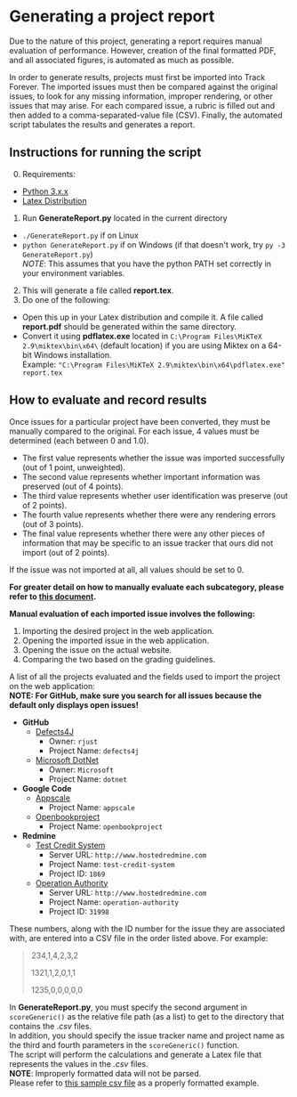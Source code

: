 # Generating a project report

Due to the nature of this project, generating a report requires manual evaluation of performance. However, creation of the final formatted PDF, and all associated figures, is automated as much as possible.

In order to generate results, projects must first be imported into Track Forever. The imported issues must then be compared against the original issues, to look for any missing information, improper rendering, or other issues that may arise. For each compared issue, a rubric is filled out and then added to a comma-separated-value file (CSV). Finally, the automated script tabulates the results and generates a report.

## Instructions for running the script
0. Requirements: 
* [Python 3.x.x](https://www.python.org/download/releases/3.0/)
* [Latex Distribution](https://miktex.org/download) <br>

1. Run **GenerateReport.py** located in the current directory<br>
* ```./GenerateReport.py``` if on Linux <br>
* ```python GenerateReport.py``` if on Windows (if that doesn't work, try ```py -3 GenerateReport.py```) <br>
*NOTE*: This assumes that you have the python PATH set correctly in your environment variables.

2. This will generate a file called **report.tex**.
3. Do one of the following: <br> 
* Open this up in your Latex distribution and compile it. A file called **report.pdf** should be generated within the same directory.
* Convert it using **pdflatex.exe** located in ```C:\Program Files\MiKTeX 2.9\miktex\bin\x64\``` (default location) if you are using Miktex on a 64-bit Windows installation. <br>
Example: ```"C:\Program Files\MiKTeX 2.9\miktex\bin\x64\pdflatex.exe" report.tex```


## How to evaluate and record results
Once issues for a particular project have been converted, they must be manually compared to the original. For each issue, 4 values must be determined (each between 0 and 1.0). 

* The first value represents whether the issue was imported successfully (out of 1 point, unweighted).
* The second value represents whether important information was preserved (out of 4 points).
* The third value represents whether user identification was preserve (out of 2 points).
* The fourth value represents whether there were any rendering errors (out of 3 points).
* The final value represents whether there were any other pieces of information that may be specific to an issue tracker that ours did not import (out of 2 points).

If the issue was not imported at all, all values should be set to 0.

**For greater detail on how to manually evaluate each subcategory, please refer to [this document](./report.pdf).** <br>

**Manual evaluation of each imported issue involves the following:**
1. Importing the desired project in the web application.
2. Opening the imported issue in the web application.
3. Opening the issue on the actual website.
4. Comparing the two based on the grading guidelines.


A list of all the projects evaluated and the fields used to import the project on the web application:<br>
**NOTE: For GitHub, make sure you search for all issues because the default only displays open issues!**
* **GitHub**
  - [Defects4J](https://github.com/rjust/defects4j/issues)
    - Owner: ```rjust```
    - Project Name: ```defects4j```
  - [Microsoft DotNet](https://github.com/Microsoft/dotnet/issues)
    - Owner: ```Microsoft```
    - Project Name: ```dotnet```
* **Google Code**
  - [Appscale](https://code.google.com/archive/p/appscale/issues)
    - Project Name: ```appscale```
  - [Openbookproject](https://code.google.com/archive/p/openbookproject/issues)
    - Project Name: ```openbookproject```
* **Redmine**
  - [Test Credit System](http://www.hostedredmine.com/projects/test-credit-system)
    - Server URL: ```http://www.hostedredmine.com```
    - Project Name: ```test-credit-system```
    - Project ID: ```1869```
  - [Operation Authority](http://www.hostedredmine.com/projects/operation-authority)
    - Server URL: ```http://www.hostedredmine.com```
    - Project Name: ```operation-authority```
    - Project ID: ```31998```

These numbers, along with the ID number for the issue they are associated with, are entered into a CSV file in the order listed above. For example:

> 234,1,4,2,3,2
>
> 1321,1,2,0,1,1
>
> 1235,0,0,0,0,0

In **GenerateReport.py**, you must specify the second argument in ```scoreGeneric()``` as the relative file path (as a list) to get to the directory that contains the *.csv* files. <br>
In addition, you should specify the issue tracker name and project name as the third and fourth parameters in the ```scoreGeneric()``` function. <br>
The script will perform the calculations and generate a Latex file that represents the values in the *.csv* files. <br>
**NOTE**: Improperly formatted data will not be parsed. <br>
Please refer to [this sample csv file](./Google%20Code/Appscale/appscale.csv) as a properly formatted example.
